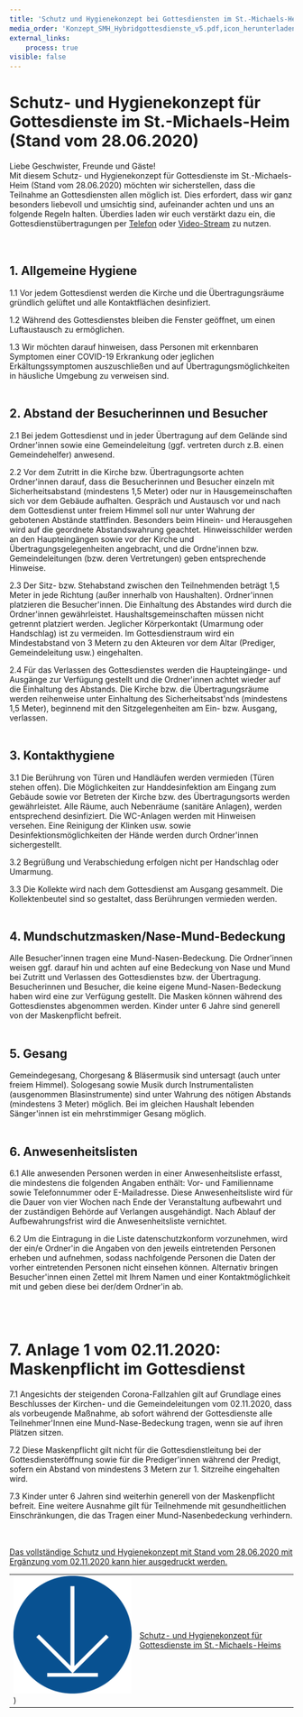 ```yaml
---
title: 'Schutz und Hygienekonzept bei Gottesdiensten im St.-Michaels-Heim'
media_order: 'Konzept_SMH_Hybridgottesdienste_v5.pdf,icon_herunterladen.png'
external_links:
    process: true
visible: false
---
```


# Schutz- und Hygienekonzept für Gottesdienste im St.-Michaels-Heim (Stand vom 28.06.2020)<br>

Liebe Geschwister, Freunde und Gäste!
<br>
Mit diesem Schutz- und Hygienekonzept für Gottesdienste im St.-Michaels-Heim (Stand vom 28.06.2020) möchten wir sicherstellen, dass die Teilnahme an Gottesdiensten allen möglich ist. Dies erfordert, dass wir ganz besonders liebevoll und umsichtig sind, aufeinander achten und uns an folgende Regeln halten. Überdies laden wir euch verstärkt dazu ein, die Gottesdienstübertragungen per [Telefon](https://www.johannische-kirche.org/wir-ueber-uns/aktuelles.html) oder [Video-Stream](https://www.johannische-kirche.org/mediathek/live-gottesdienst.html) zu nutzen.<br><br><br>

## 1. Allgemeine Hygiene
<p>1.1	Vor jedem Gottesdienst werden die Kirche und die Übertragungsräume gründlich gelüftet und alle Kontaktflächen desinfiziert.<br></p>
<p>1.2	Während des Gottesdienstes bleiben die Fenster geöffnet, um einen Luftaustausch zu ermöglichen.<br></p>
<p>1.3	Wir möchten darauf hinweisen, dass Personen mit erkennbaren Symptomen einer COVID-19 Erkrankung oder jeglichen Erkältungssymptomen auszuschließen und auf Übertragungsmöglichkeiten in häusliche Umgebung zu verweisen sind.<br><br></p>

## 2. Abstand der Besucherinnen und Besucher
<p>2.1	Bei jedem Gottesdienst und in jeder Übertragung auf dem Gelände sind Ordner'innen sowie eine Gemeindeleitung (ggf. vertreten durch z.B. einen Gemeindehelfer) anwesend.<br></p>
<p>2.2	Vor dem Zutritt in die Kirche bzw. Übertragungsorte achten Ordner'innen darauf, dass die Besucherinnen und Besucher einzeln mit Sicherheitsabstand (mindestens 1,5 Meter) oder nur in Hausgemeinschaften sich vor dem Gebäude aufhalten. Gespräch und Austausch vor und nach dem Gottesdienst unter freiem Himmel soll nur unter Wahrung der gebotenen Abstände stattfinden. Besonders beim Hinein- und Herausgehen wird auf die geordnete Abstandswahrung geachtet. Hinweisschilder werden an den Haupteingängen sowie vor der Kirche und Übertragungsgelegenheiten angebracht, und die Ordne'innen bzw. Gemeindeleitungen (bzw. deren Vertretungen) geben entsprechende Hinweise.<br></p>
<p>2.3	Der Sitz- bzw. Stehabstand zwischen den Teilnehmenden beträgt 1,5 Meter in jede Richtung (außer innerhalb von Haushalten). Ordner'innen platzieren die Besucher'innen. Die Einhaltung des Abstandes wird durch die Ordner'innen gewährleistet. Haushaltsgemeinschaften müssen nicht getrennt platziert werden. Jeglicher Körperkontakt (Umarmung oder Handschlag) ist zu vermeiden. Im Gottesdienstraum wird ein Mindestabstand von 3 Metern zu den Akteuren vor dem Altar (Prediger, Gemeindeleitung usw.) eingehalten.<br></p>
<p>2.4	Für das Verlassen des Gottesdienstes werden die Haupteingänge- und Ausgänge zur Verfügung gestellt und die Ordner'innen achtet wieder auf die Einhaltung des Abstands. Die Kirche bzw. die Übertragungsräume werden reihenweise unter Einhaltung des Sicherheitsabst'nds (mindestens 1,5 Meter), beginnend mit den Sitzgelegenheiten am Ein- bzw. Ausgang, verlassen.<br><br></p>

## 3.	Kontakthygiene
<p>3.1	Die Berührung von Türen und Handläufen werden vermieden (Türen stehen offen). Die Möglichkeiten zur Handdesinfektion am Eingang zum Gebäude sowie vor Betreten der Kirche bzw. des Übertragungsorts werden gewährleistet. Alle Räume, auch Nebenräume (sanitäre Anlagen), werden entsprechend desinfiziert. Die WC-Anlagen werden mit Hinweisen versehen. Eine Reinigung der Klinken usw. sowie Desinfektionsmöglichkeiten der Hände werden durch Ordner'innen sichergestellt.<br></p>
<p>3.2	Begrüßung und Verabschiedung erfolgen nicht per Handschlag oder Umarmung.<br></p>
<p>3.3	Die Kollekte wird nach dem Gottesdienst am Ausgang gesammelt. Die Kollektenbeutel sind so gestaltet, dass Berührungen vermieden werden.<br><br></p>

## 4.	Mundschutzmasken/Nase-Mund-Bedeckung
<p>Alle Besucher'innen tragen eine Mund-Nasen-Bedeckung. Die Ordner'innen weisen ggf. darauf hin und achten auf eine Bedeckung von Nase und Mund bei Zutritt und Verlassen des Gottesdienstes bzw. der Übertragung. Besucherinnen und Besucher, die keine eigene Mund-Nasen-Bedeckung haben wird eine zur Verfügung gestellt. Die Masken können während des Gottesdienstes abgenommen werden. Kinder unter 6 Jahre sind generell von der Maskenpflicht befreit.<br><br></p>

## 5.	Gesang
<p>Gemeindegesang, Chorgesang & Bläsermusik sind untersagt (auch unter freiem Himmel). Sologesang sowie Musik durch Instrumentalisten (ausgenommen Blasinstrumente) sind unter Wahrung des nötigen Abstands (mindestens 3 Meter) möglich. Bei im gleichen Haushalt lebenden Sänger'innen ist ein mehrstimmiger Gesang möglich.<br><br></p>

## 6.	Anwesenheitslisten
<p>6.1	Alle anwesenden Personen werden in einer Anwesenheitsliste erfasst, die mindestens die folgenden Angaben enthält: Vor- und Familienname sowie Telefonnummer oder E-Mailadresse. Diese Anwesenheitsliste wird für die Dauer von vier Wochen nach Ende der Veranstaltung aufbewahrt und der zuständigen Behörde auf Verlangen ausgehändigt. Nach Ablauf der Aufbewahrungsfrist wird die Anwesenheitsliste vernichtet.<br></p>
<p>6.2	Um die Eintragung in die Liste datenschutzkonform vorzunehmen, wird der ein/e Ordner'in die Angaben von den jeweils eintretenden Personen erheben und aufnehmen, sodass nachfolgende Personen die Daten der vorher eintretenden Personen nicht einsehen können. Alternativ bringen Besucher'innen einen Zettel mit Ihrem Namen und einer Kontaktmöglichkeit mit und geben diese bei der/dem Ordner'in ab.<br><br></p>

 
# 7.	Anlage 1 vom 02.11.2020: Maskenpflicht im Gottesdienst
<p>7.1	Angesichts der steigenden Corona-Fallzahlen gilt auf Grundlage eines Beschlusses der Kirchen- und die Gemeindeleitungen vom 02.11.2020, dass als vorbeugende Maßnahme, ab sofort während der Gottesdienste alle Teilnehmer'Innen eine Mund-Nase-Bedeckung tragen, wenn sie auf ihren Plätzen sitzen.<br></p>
<p>7.2	Diese Maskenpflicht gilt nicht für die Gottesdienstleitung bei der Gottesdiensteröffnung sowie für die Prediger'innen während der Predigt, sofern ein Abstand von mindestens 3 Metern zur 1. Sitzreihe eingehalten wird.<br></p>
<p>7.3	Kinder unter 6 Jahren sind weiterhin generell von der Maskenpflicht befreit. Eine weitere Ausnahme gilt für Teilnehmende mit gesundheitlichen Einschränkungen, die das Tragen einer Mund-Nasenbedeckung verhindern.<br><br><br></p>


[Das vollständige Schutz und Hygienekonzept mit Stand vom 28.06.2020 mit Ergänzung vom 02.11.2020 kann hier ausgedruckt werden.]([Konzept_SMH_Hybridgottesdienste_v5.pdf](Konzept_SMH_Hybridgottesdienste_v5.pdf))

|  |  |
| ------ | ----------- |
| [![](icon_herunterladen.png?cropResize=100,100)](Konzept_SMH_Hybridgottesdienste_v5.pdf))<font color="white">.     .</font> | [Schutz- und Hygienekonzept für Gottesdienste im St.-Michaels-Heims](Konzept_SMH_Hybridgottesdienste_v5.pdf) |